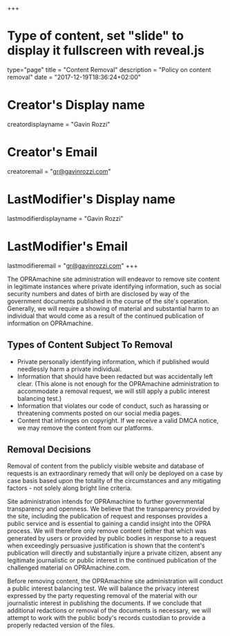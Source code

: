 +++
# Type of content, set "slide" to display it fullscreen with reveal.js
type="page"
title = "Content Removal"
description = "Policy on content removal"
date = "2017-12-19T18:36:24+02:00"
# Creator's Display name
creatordisplayname = "Gavin Rozzi"
# Creator's Email
creatoremail = "gr@gavinrozzi.com"
# LastModifier's Display name
lastmodifierdisplayname = "Gavin Rozzi"
# LastModifier's Email
lastmodifieremail = "gr@gavinrozzi.com"
+++

The OPRAmachine site administration will endeavor to remove site content in legitimate instances where private identifying information, such as social security numbers and dates of birth are disclosed by way of the government documents published in the course of the site's operation. Generally, we will require a showing of material and substantial harm to an individual that would come as a result of the continued publication of information on OPRAmachine.

## Types of Content Subject To Removal
- Private personally identifying information, which if published would needlessly harm a private individual.
- Information that should have been redacted but was accidentally left clear. (This alone is not enough for the OPRAmachine administration to accommodate a removal request, we will still apply a public interest balancing test.)
- Information that violates our code of conduct, such as harassing or threatening comments posted on our social media pages.
- Content that infringes on copyright. If we receive a valid DMCA notice, we may remove the content from our platforms.

## Removal Decisions
Removal of content from the publicly visible website and database of requests is an extraordinary remedy that will only be deployed on a case by case basis based upon the totality of the circumstances and any mitigating factors - not solely along bright line criteria.

Site administration intends for OPRAmachine to further governmental transparency and openness. We believe that the transparency provided by the site, including the publication of request and responses provides a public service and is essential to gaining a candid insight into the OPRA process. We will therefore only remove content (either that which was generated by users or provided by public bodies in response to a request when exceedingly persuasive justification is shown that the content's publication will directly and substantially injure a private citizen, absent any legitimate journalistic or public interest in the continued publication of the challenged material on OPRAmachine.com.

Before removing content, the OPRAmachine site administration will conduct a public interest balancing test. We will balance the privacy interest expressed by the party requesting removal of the material with our journalistic interest in publishing the documents. If we conclude that additional redactions or removal of the documents is necessary, we will attempt to work with the public body's records custodian to provide a properly redacted version of the files.
